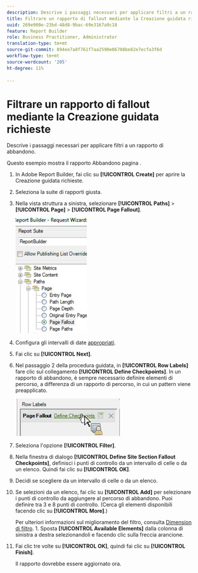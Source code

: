 ```yaml
---
description: Descrive i passaggi necessari per applicare filtri a un rapporto di abbandono.
title: Filtrare un rapporto di fallout mediante la Creazione guidata richieste
uuid: 269e900e-23bd-48d8-9bac-69e3167a9c18
feature: Report Builder
role: Business Practitioner, Administrator
translation-type: tm+mt
source-git-commit: 894ee7a8f761f7aa2590e06708be82e7ecfa3f6d
workflow-type: tm+mt
source-wordcount: '205'
ht-degree: 11%

---
```



# Filtrare un rapporto di fallout mediante la Creazione guidata richieste

Descrive i passaggi necessari per applicare filtri a un rapporto di abbandono.

Questo esempio mostra il rapporto Abbandono pagina .

1. In Adobe Report Builder, fai clic su **[!UICONTROL Create]** per aprire la Creazione guidata richieste.
1. Seleziona la suite di rapporti giusta.
1. Nella vista struttura a sinistra, selezionare **[!UICONTROL Paths]** > **[!UICONTROL Page]** > **[!UICONTROL Page Fallout]**.

   ![](assets/page_fallout.png)

1. Configura gli intervalli di date [appropriati](/help/analyze/report-builder/data-requests/configuring-report-dates/custom-calendar.md).
1. Fai clic su **[!UICONTROL Next]**.
1. Nel passaggio 2 della procedura guidata, in **[!UICONTROL Row Labels]** fare clic sul collegamento **[!UICONTROL Define Checkpoints]**. In un rapporto di abbandono, è sempre necessario definire elementi di percorso, a differenza di un rapporto di percorso, in cui un pattern viene preapplicato.

   ![](assets/define_checkpoints.png)

1. Seleziona l&#39;opzione **[!UICONTROL Filter]**.

1. Nella finestra di dialogo **[!UICONTROL Define Site Section Fallout Checkpoints]**, definisci i punti di controllo da un intervallo di celle o da un elenco. Quindi fai clic su **[!UICONTROL OK]**.
1. Decidi se scegliere da un intervallo di celle o da un elenco.
1. Se selezioni da un elenco, fai clic su **[!UICONTROL Add]** per selezionare i punti di controllo da aggiungere al percorso di abbandono. Puoi definire tra 3 e 8 punti di controllo. (Cerca gli elementi disponibili facendo clic su **[!UICONTROL More]**.)

   Per ulteriori informazioni sul miglioramento del filtro, consulta [Dimension di filtro](/help/analyze/report-builder/layout/c-filter-dimensions/filter-dimensions.md). 1. Sposta **[!UICONTROL Available Elements]** dalla colonna di sinistra a destra selezionandoli e facendo clic sulla freccia arancione.
1. Fai clic tre volte su **[!UICONTROL OK]**, quindi fai clic su **[!UICONTROL Finish]**.

   Il rapporto dovrebbe essere aggiornato ora.
